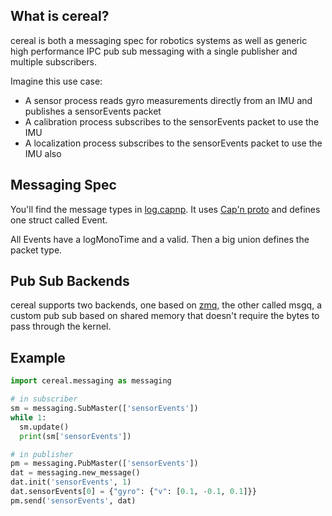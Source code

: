 What is cereal?
----

cereal is both a messaging spec for robotics systems as well as generic high performance IPC pub sub messaging with a single publisher and multiple subscribers.

Imagine this use case:
* A sensor process reads gyro measurements directly from an IMU and publishes a sensorEvents packet
* A calibration process subscribes to the sensorEvents packet to use the IMU
* A localization process subscribes to the sensorEvents packet to use the IMU also


Messaging Spec
----

You'll find the message types in [log.capnp](log.capnp). It uses [Cap'n proto](https://capnproto.org/capnp-tool.html) and defines one struct called Event.

All Events have a logMonoTime and a valid. Then a big union defines the packet type.


Pub Sub Backends
----

cereal supports two backends, one based on [zmq](https://zeromq.org/), the other called msgq, a custom pub sub based on shared memory that doesn't require the bytes to pass through the kernel.

Example
---
```python
import cereal.messaging as messaging

# in subscriber
sm = messaging.SubMaster(['sensorEvents'])
while 1:
  sm.update()
  print(sm['sensorEvents'])

# in publisher
pm = messaging.PubMaster(['sensorEvents'])
dat = messaging.new_message()
dat.init('sensorEvents', 1)
dat.sensorEvents[0] = {"gyro": {"v": [0.1, -0.1, 0.1]}}
pm.send('sensorEvents', dat)
```
